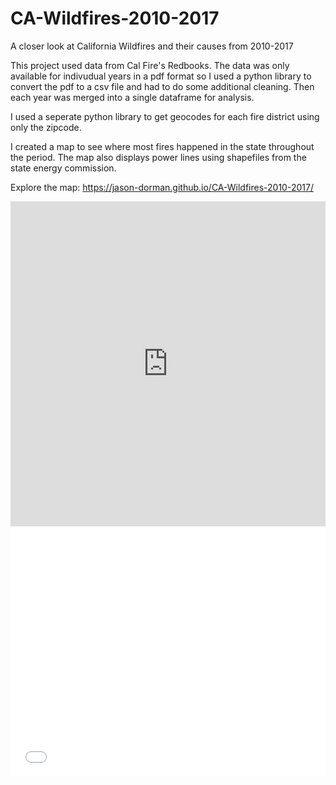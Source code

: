 # CA-Wildfires-2010-2017
A closer look at California Wildfires and their causes from 2010-2017

This project used data from Cal Fire's Redbooks. The data was only available for indivudual years in a pdf format so I used a python library to convert the pdf to a csv file and had to do some additional cleaning. Then each year was merged into a single dataframe for analysis. 

I used a seperate python library to get geocodes for each fire district using only the zipcode. 

I created a map to see where most fires happened in the state throughout the period. The map also displays power lines using shapefiles from the state energy commission.

Explore the map:
https://jason-dorman.github.io/CA-Wildfires-2010-2017/

<iframe width="100%" height="520" frameborder="0" src="https://nbcuniversal.carto.com/u/nbc-sandiego/builder/4461c79f-d3da-4258-912c-d1dc7031ff79/embed" allowfullscreen webkitallowfullscreen mozallowfullscreen oallowfullscreen msallowfullscreen></iframe>

<iframe title="WILDFIRES CAUSED BY POWER LINES" aria-label="Column Chart" id="datawrapper-chart-rtmSt" src="//datawrapper.dwcdn.net/rtmSt/3/" scrolling="no" frameborder="0" style="width: 0; min-width: 100% !important; border: none;" height="400"></iframe><script type="text/javascript">(function() {    'use strict';    window.addEventListener('message', function(event) {        if (typeof event.data['datawrapper-height'] !== 'undefined') {            for (var chartId in event.data['datawrapper-height']) {                var iframe = document.getElementById('datawrapper-chart-' + chartId) || document.querySelector("iframe[src*='" + chartId + "']");                if (!iframe) {                    continue;                }                iframe.style.height = event.data['datawrapper-height'][chartId] + 'px';            }        }    });})();</script>
